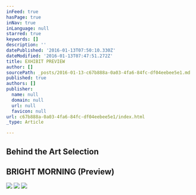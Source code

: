 ```yaml
---
inFeed: true
hasPage: true
inNav: true
inLanguage: null
starred: true
keywords: []
description: ''
datePublished: '2016-01-13T07:50:10.330Z'
dateModified: '2016-01-13T07:47:51.272Z'
title: EXHIBIT PREVIEW
author: []
sourcePath: _posts/2016-01-13-c67b888a-0a03-4fa6-84fc-df04eebee5e1.md
published: true
authors: []
publisher:
  name: null
  domain: null
  url: null
  favicon: null
url: c67b888a-0a03-4fa6-84fc-df04eebee5e1/index.html
_type: Article

---
```

## Behind the Art Selection

## **BRIGHT MORNING (Preview)**
![](https://the-grid-user-content.s3-us-west-2.amazonaws.com/a4bd95ea-7e29-4565-a3ca-6b722c0eef83.jpg)
![](https://the-grid-user-content.s3-us-west-2.amazonaws.com/136038cd-2df4-42b0-a1bd-bc87f34a65ba.jpg)
![](https://the-grid-user-content.s3-us-west-2.amazonaws.com/2689d54a-ce19-46f4-a0be-38706e07f587.jpg)